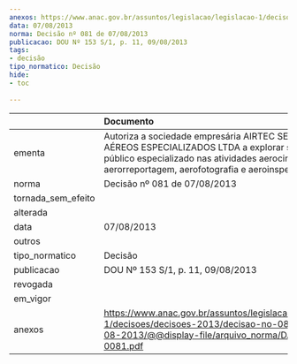 ```yaml
---
anexos: https://www.anac.gov.br/assuntos/legislacao/legislacao-1/decisoes/decisoes-2013/decisao-no-081-de-07-08-2013/@@display-file/arquivo_norma/DA2013-0081.pdf
data: 07/08/2013
norma: Decisão nº 081 de 07/08/2013
publicacao: DOU Nº 153 S/1, p. 11, 09/08/2013
tags:
- decisão
tipo_normatico: Decisão
hide: 
- toc 
 
---
```


|                    | Documento                                                                                                                                                                                                    |
|:-------------------|:-------------------------------------------------------------------------------------------------------------------------------------------------------------------------------------------------------------|
| ementa             | Autoriza a sociedade empresária AIRTEC SERVIÇOS AÉREOS ESPECIALIZADOS LTDA a explorar serviço aéreo público especializado nas atividades aerocinematografia, aerorreportagem, aerofotografia e aeroinspeção. |
| norma              | Decisão nº 081 de 07/08/2013                                                                                                                                                                                 |
| tornada_sem_efeito |                                                                                                                                                                                                              |
| alterada           |                                                                                                                                                                                                              |
| data               | 07/08/2013                                                                                                                                                                                                   |
| outros             |                                                                                                                                                                                                              |
| tipo_normatico     | Decisão                                                                                                                                                                                                      |
| publicacao         | DOU Nº 153 S/1, p. 11, 09/08/2013                                                                                                                                                                            |
| revogada           |                                                                                                                                                                                                              |
| em_vigor           |                                                                                                                                                                                                              |
| anexos             | https://www.anac.gov.br/assuntos/legislacao/legislacao-1/decisoes/decisoes-2013/decisao-no-081-de-07-08-2013/@@display-file/arquivo_norma/DA2013-0081.pdf                                                    |